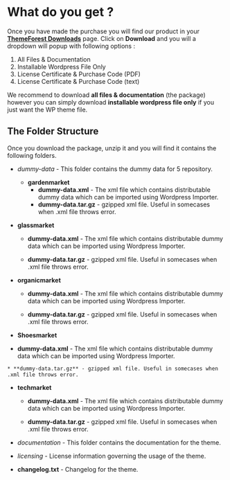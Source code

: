 # What do you get ?

Once you have made the purchase you will find our product in your **[ThemeForest Downloads](http://themeforest.net/downloads/)** page. Click on **Download** and you will a dropdown will popup with following options :

1. All Files & Documentation
2. Installable Wordpress File Only
3. License Certificate & Purchase Code (PDF)
4. License Certificate & Purchase Code (text)

We recommend to download **all files & documentation** (the package) however you can simply download **installable wordpress file only** if you just want the WP theme file.

## The Folder Structure

Once you download the package, unzip it and you will find it contains the following folders.


* *dummy-data* - This folder contains the dummy data for 5 repository.
   * **gardenmarket**
       * **dummy-data.xml** - The xml file which contains distributable dummy data which can be imported using Wordpress Importer.
       * **dummy-data.tar.gz** - gzipped xml file. Useful in somecases when .xml file throws error.

 * **glassmarket**
      * **dummy-data.xml** - The xml file which contains distributable dummy data which can be imported using Wordpress Importer.

    * **dummy-data.tar.gz** - gzipped xml file. Useful in somecases when .xml file throws error.

 * **organicmarket**
   * **dummy-data.xml** - The xml file which contains distributable dummy data which can be imported using Wordpress Importer.

    * **dummy-data.tar.gz** - gzipped xml file. Useful in somecases when .xml file throws error.

  * **Shoesmarket**
   * **dummy-data.xml** - The xml file which contains distributable dummy data which can be imported using Wordpress Importer.

    * **dummy-data.tar.gz** - gzipped xml file. Useful in somecases when .xml file throws error.

 * **techmarket**
    * **dummy-data.xml** - The xml file which contains distributable dummy data which can be imported using Wordpress Importer.

    * **dummy-data.tar.gz** - gzipped xml file. Useful in somecases when .xml file throws error.

* *documentation* - This folder contains the documentation for the theme.


* *licensing* - License information governing the usage of the theme.
* **changelog.txt** - Changelog for the theme.
